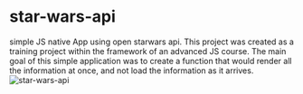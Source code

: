 # star-wars-api
simple JS native App using open starwars api. 
This project was created as a training project within the framework of an advanced JS course. 
The main goal of this simple application was to create a function that would render all the information at once, and not load the information as it arrives.
![star-wars-api](https://github.com/Alena-Nechaeva/star-wars-api/assets/100653761/8866be6d-0b49-4dda-b51d-1eeca070bf1f)

